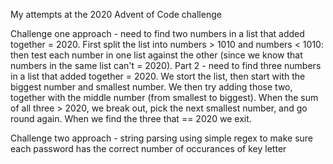 My attempts at the 2020 Advent of Code challenge

Challenge one approach - need to find two numbers in a list that added together = 2020. First split the list into numbers > 1010 and numbers < 1010: then test each number in one list against the other (since we know that numbers in the same list can't = 2020). Part 2 - need to find three numbers in a list that added together = 2020. We stort the list, then start with the biggest number and smallest number. We then try adding those two, together with the middle number (from smallest to biggest). When the sum of all three > 2020, we break out, pick the next smallest number, and go round again. When we find the three that == 2020 we exit.

Challenge two approach - string parsing using simple regex to make sure each password has the correct number of occurances of key letter